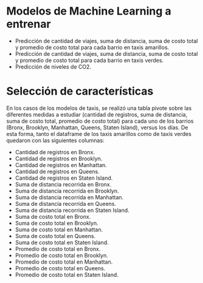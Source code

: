 # Modelos de Machine Learning a entrenar

- Predicción de cantidad de viajes, suma de distancia, suma de costo total y promedio de costo total para cada barrio en taxis amarillos.
- Predicción de cantidad de viajes, suma de distancia, suma de costo total y promedio de costo total para cada barrio en taxis verdes.
- Predicción de niveles de CO2.

# Selección de características

En los casos de los modelos de taxis, se realizó una tabla pivote sobre las diferentes medidas a estudiar (cantidad de registros, suma de distancia, suma de costo total, promedio de costo total) para cada uno de los barrios (Bronx, Brooklyn, Manhattan, Queens, Staten Island), versus los días. De esta forma, tanto el dataframe de los taxis amarillos como de taxis verdes quedaron con las siguientes columnas:

- Cantidad de registros en Bronx.
- Cantidad de registros en Brooklyn.
- Cantidad de registros en Manhattan.
- Cantidad de registros en Queens.
- Cantidad de registros en Staten Island.
- Suma de distancia recorrida en Bronx.
- Suma de distancia recorrida en Brooklyn.
- Suma de distancia recorrida en Manhattan.
- Suma de distancia recorrida en Queens.
- Suma de distancia recorrida en Staten Island.
- Suma de costo total en Bronx.
- Suma de costo total en Brooklyn.
- Suma de costo total en Manhattan.
- Suma de costo total en Queens.
- Suma de costo total en Staten Island.
- Promedio de costo total en Bronx.
- Promedio de costo total en Brooklyn.
- Promedio de costo total en Manhattan.
- Promedio de costo total en Queens.
- Promedio de costo total en Staten Island.
